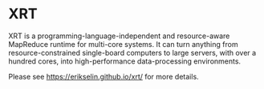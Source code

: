 # XRT

XRT is a programming-language-independent and resource-aware MapReduce runtime for multi-core
systems. It can turn anything from resource-constrained single-board computers to large servers,
with over a hundred cores, into high-performance data-processing environments.

Please see https://erikselin.github.io/xrt/ for more details.

